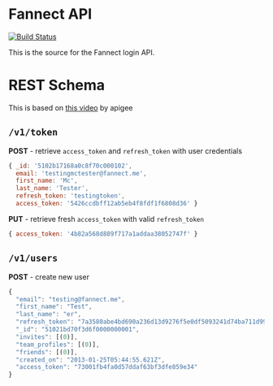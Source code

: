 # Fannect API
[![Build Status](https://secure.travis-ci.org/Fannect/fannect-mobileweb.png?branch=master)](https://travis-ci.org/Fannect/fannect-mobileweb)

This is the source for the Fannect login API.

# REST Schema
This is based on [this video](http://blog.apigee.com/detail/restful_api_design) by apigee

## `/v1/token`
**POST** - retrieve `access_token` and `refresh_token` with user credentials

```javascript
{ _id: '5102b17168a0c8f70c000102',
  email: 'testingmctester@fannect.me',
  first_name: 'Mc',
  last_name: 'Tester',
  refresh_token: 'testingtoken',
  access_token: '5426ccdbff12ab5eb4f8fdf1f6808d36' }
```

**PUT** - retrieve fresh `access_token`  with valid `refresh_token`

```javascript
{ access_token: '4b82a568d889f717a1addaa38052747f' }
```

## `/v1/users`
**POST** - create new user

```javascript
{
  "email": "testing@fannect.me",
  "first_name": "Test",
  "last_name": "er",
  "refresh_token": "7a3580abe4bd690a236d13d9276f5e0df5093241d74ba711d99121a0659f5506",
  "_id": "51021bd70f3d6f0000000001",
  "invites": [(0)],
  "team_profiles": [(0)],
  "friends": [(0)],
  "created_on": "2013-01-25T05:44:55.621Z",
  "access_token": "73001fb4fa0d57ddaf63bf3dfe859e34"
}
```
